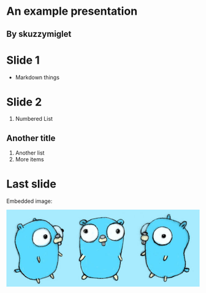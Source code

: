 # An example presentation
## By skuzzymiglet

# Slide 1

+ Markdown things

# Slide 2

1. Numbered List

## Another title

1. Another list
2. More items

# Last slide

Embedded image:

![Embedded](gopher.jpg)
